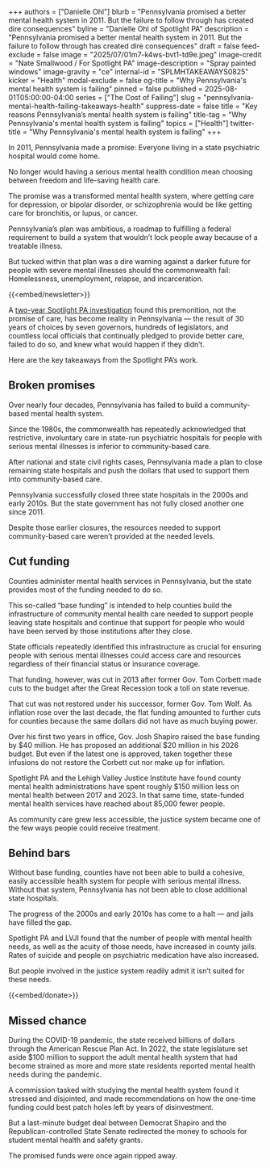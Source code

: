 +++
authors = ["Danielle Ohl"]
blurb = "Pennsylvania promised a better mental health system in 2011. But the failure to follow through has created dire consequences"
byline = "Danielle Ohl of Spotlight PA"
description = "Pennsylvania promised a better mental health system in 2011. But the failure to follow through has created dire consequences"
draft = false
feed-exclude = false
image = "2025/07/01m7-k4ws-bvt1-td9e.jpeg"
image-credit = "Nate Smallwood / For Spotlight PA"
image-description = "Spray painted windows"
image-gravity = "ce"
internal-id = "SPLMHTAKEAWAYS0825"
kicker = "Health"
modal-exclude = false
og-title = "Why Pennsylvania's mental health system is failing"
pinned = false
published = 2025-08-01T05:00:00-04:00
series = ["The Cost of Failing"]
slug = "pennsylvania-mental-health-failing-takeaways-health"
suppress-date = false
title = "Key reasons Pennsylvania’s mental health system is failing"
title-tag = "Why Pennsylvania's mental health system is failing"
topics = ["Health"]
twitter-title = "Why Pennsylvania's mental health system is failing"
+++

In 2011, Pennsylvania made a promise: Everyone living in a state psychiatric hospital would come home.

No longer would having a serious mental health condition mean choosing between freedom and life-saving health care.

The promise was a transformed mental health system, where getting care for depression, or bipolar disorder, or schizophrenia would be like getting care for bronchitis, or lupus, or cancer.

Pennsylvania’s plan was ambitious, a roadmap to fulfilling a federal requirement to build a system that wouldn’t lock people away because of a treatable illness.

But tucked within that plan was a dire warning against a darker future for people with severe mental illnesses should the commonwealth fail: Homelessness, unemployment, relapse, and incarceration.

{{<embed/newsletter>}}

A <a href="https://www.spotlightpa.org/news/2025/07/pennsylvania-community-mental-health-crisis-funding-olmstead-implementation-health/">two-year Spotlight PA investigation</a> found this premonition, not the promise of care, has become reality in Pennsylvania — the result of 30 years of choices by seven governors, hundreds of legislators, and countless local officials that continually pledged to provide better care, failed to do so, and knew what would happen if they didn’t.

Here are the key takeaways from the Spotlight PA’s work.

## Broken promises

Over nearly four decades, Pennsylvania has failed to build a community-based mental health system.

Since the 1980s, the commonwealth has repeatedly acknowledged that restrictive, involuntary care in state-run psychiatric hospitals for people with serious mental illnesses is inferior to community-based care.

After national and state civil rights cases, Pennsylvania made a plan to close remaining state hospitals and push the dollars that used to support them into community-based care.

Pennsylvania successfully closed three state hospitals in the 2000s and early 2010s. But the state government has not fully closed another one since 2011.

Despite those earlier closures, the resources needed to support community-based care weren’t provided at the needed levels.

## Cut funding

Counties administer mental health services in Pennsylvania, but the state provides most of the funding needed to do so.

This so-called “base funding” is intended to help counties build the infrastructure of community mental health care needed to support people leaving state hospitals and continue that support for people who would have been served by those institutions after they close.

State officials repeatedly identified this infrastructure as crucial for ensuring people with serious mental illnesses could access care and resources regardless of their financial status or insurance coverage.

That funding, however, was cut in 2013 after former Gov. Tom Corbett made cuts to the budget after the Great Recession took a toll on state revenue.

That cut was not restored under his successor, former Gov. Tom Wolf. As inflation rose over the last decade, the flat funding amounted to further cuts for counties because the same dollars did not have as much buying power.

Over his first two years in office, Gov. Josh Shapiro raised the base funding by $40 million. He has proposed an additional $20 million in his 2026 budget. But even if the latest one is approved, taken together these infusions do not restore the Corbett cut nor make up for inflation.

Spotlight PA and the Lehigh Valley Justice Institute have found county mental health administrations have spent roughly $150 million less on mental health between 2017 and 2023. In that same time, state-funded mental health services have reached about 85,000 fewer people.

As community care grew less accessible, the justice system became one of the few ways people could receive treatment.

## Behind bars

Without base funding, counties have not been able to build a cohesive, easily accessible health system for people with serious mental illness. Without that system, Pennsylvania has not been able to close additional state hospitals.

The progress of the 2000s and early 2010s has come to a halt — and jails have filled the gap.

Spotlight PA and LVJI found that the number of people with mental health needs, as well as the acuity of those needs, have increased in county jails. Rates of suicide and people on psychiatric medication have also increased.

But people involved in the justice system readily admit it isn’t suited for these needs.

{{<embed/donate>}}

## Missed chance

During the COVID-19 pandemic, the state received billions of dollars through the American Rescue Plan Act. In 2022, the state legislature set aside $100 million to support the adult mental health system that had become strained as more and more state residents reported mental health needs during the pandemic.

A commission tasked with studying the mental health system found it stressed and disjointed, and made recommendations on how the one-time funding could best patch holes left by years of disinvestment.

But a last-minute budget deal between Democrat Shapiro and the Republican-controlled State Senate redirected the money to schools for student mental health and safety grants.

The promised funds were once again ripped away.

